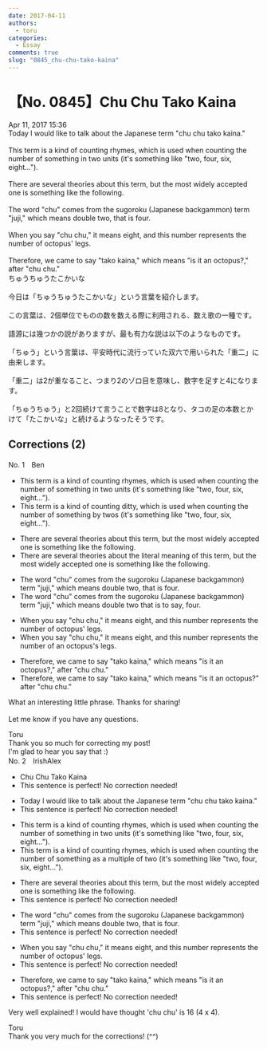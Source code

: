 ```yaml
---
date: 2017-04-11
authors:
  - toru
categories:
  - Essay
comments: true
slug: "0845_chu-chu-tako-kaina"
---
```


# 【No. 0845】Chu Chu Tako Kaina
<div class="date">Apr 11, 2017 15:36</div>
<div id="post"><div id="body_show_ori">
Today I would like to talk about the Japanese term "chu chu tako kaina."<br/><br/>This term is a kind of counting rhymes, which is used when counting the number of something in two units (it's something like "two, four, six, eight...").<br/><br/>There are several theories about this term, but the most widely accepted one is something like the following.<br/><br/>The word "chu" comes from the sugoroku (Japanese backgammon) term "juji," which means double two, that is four.<br/><br/>When you say "chu chu," it means eight, and this number represents the number of octopus' legs.<br/><br/>Therefore, we came to say "tako kaina," which means "is it an octopus?," after "chu chu."
</div></div>

<!-- more -->

<div id="post_ja"><div id="body_show_mo">
ちゅうちゅうたこかいな<br/><br/>今日は「ちゅうちゅうたこかいな」という言葉を紹介します。<br/><br/>この言葉は、2個単位でものの数を数える際に利用される、数え歌の一種です。<br/><br/>語源には幾つかの説がありますが、最も有力な説は以下のようなものです。<br/><br/>「ちゅう」という言葉は、平安時代に流行っていた双六で用いられた「重二」に由来します。<br/><br/>「重二」は2が重なること、つまり2のゾロ目を意味し、数字を足すと4になります。<br/><br/>「ちゅうちゅう」と2回続けて言うことで数字は8となり、タコの足の本数とかけて「たこかいな」と続けるようなったそうです。
</div></div>

## Corrections (2)
<div id="block"><div class="first_name"> No. 1　<span class="just_name">Ben</span></div><div id="block2">
<ul class="correction_field">
<li class="incorrect">This term is a kind of counting rhymes, which is used when counting the number of something in two units (it's something like "two, four, six, eight...").</li>
<li class="corrected correct">
This term is a kind of counting <span class="f_red">ditty</span>, which is used when counting the number of something <span class="f_red">by</span> <span class="f_red">twos</span> (it's something like "two, four, six, eight...").
</li>
</ul>
<ul class="correction_field">
<li class="incorrect">There are several theories about this term, but the most widely accepted one is something like the following.</li>
<li class="corrected correct">
There are several theories about th<span class="f_red">e literal meaning of this </span>term, but the most widely accepted one is something like the following.
</li>
</ul>
<ul class="correction_field">
<li class="incorrect">The word "chu" comes from the sugoroku (Japanese backgammon) term "juji," which means double two, that is four.</li>
<li class="corrected correct">
The word "chu" comes from the sugoroku (Japanese backgammon) term "juji," which means double two that is<span class="f_red"> to say,</span> four.
</li>
</ul>
<ul class="correction_field">
<li class="incorrect">When you say "chu chu," it means eight, and this number represents the number of octopus' legs.</li>
<li class="corrected correct">
When you say "chu chu," it means eight, and this number represents the number of <span class="f_red">an </span>octopus<span class="f_red">'s</span> legs.
</li>
</ul>
<ul class="correction_field">
<li class="incorrect">Therefore, we came to say "tako kaina," which means "is it an octopus?," after "chu chu."</li>
<li class="corrected correct">
Therefore, we came to say "tako kaina," which means "is it an octopus<span class="f_red">?"</span> after "chu chu."
</li>
</ul>
<p class="comment_small">
 What an interesting little phrase. Thanks for sharing!
 <br/>
 <br/>
 Let me know if you have any questions.
</p>

</div><div class="name"><span class="just_name">Toru</span><br>
Thank you so much for correcting my post!<br/>I'm glad to hear you say that :)
</div>
</div>
<div id="block"><div class="first_name"> No. 2　<span class="just_name">IrishAlex</span></div><div id="block2">
<ul class="correction_field">
<li class="incorrect">Chu Chu Tako Kaina</li>
<li class="corrected perfect">This sentence is perfect! No correction needed!</li>
</ul>
<ul class="correction_field">
<li class="incorrect">Today I would like to talk about the Japanese term "chu chu tako kaina."</li>
<li class="corrected perfect">This sentence is perfect! No correction needed!</li>
</ul>
<ul class="correction_field">
<li class="incorrect">This term is a kind of counting rhymes, which is used when counting the number of something in two units (it's something like "two, four, six, eight...").</li>
<li class="corrected correct">
This term is a kind of counting rhymes, which is used when counting the number of something <span class="f_blue">as a multiple of </span>two (it's something like "two, four, six, eight...").
</li>
</ul>
<ul class="correction_field">
<li class="incorrect">There are several theories about this term, but the most widely accepted one is something like the following.</li>
<li class="corrected perfect">This sentence is perfect! No correction needed!</li>
</ul>
<ul class="correction_field">
<li class="incorrect">The word "chu" comes from the sugoroku (Japanese backgammon) term "juji," which means double two, that is four.</li>
<li class="corrected perfect">This sentence is perfect! No correction needed!</li>
</ul>
<ul class="correction_field">
<li class="incorrect">When you say "chu chu," it means eight, and this number represents the number of octopus' legs.</li>
<li class="corrected perfect">This sentence is perfect! No correction needed!</li>
</ul>
<ul class="correction_field">
<li class="incorrect">Therefore, we came to say "tako kaina," which means "is it an octopus?," after "chu chu."</li>
<li class="corrected perfect">This sentence is perfect! No correction needed!</li>
</ul>
<p class="comment_small">
 Very well explained! I would have thought 'chu chu' is 16 (4 x 4).
</p>

</div><div class="name"><span class="just_name">Toru</span><br>
Thank you very much for the corrections! (^^)
</div>
</div>
